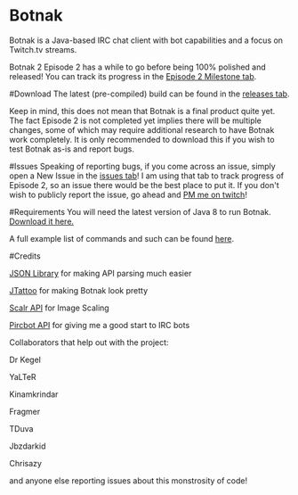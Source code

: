 Botnak
======

Botnak is a Java-based IRC chat client with bot capabilities and a focus on Twitch.tv streams.

Botnak 2 Episode 2 has a while to go before being 100% polished and released! You can track its progress in the [Episode 2 Milestone tab](https://github.com/Gocnak/Botnak/milestones).

#Download
The latest (pre-compiled) build can be found in the [releases tab](https://github.com/Gocnak/Botnak/releases).

Keep in mind, this does not mean that Botnak is a final product quite yet. The fact Episode 2 is not completed yet implies there will be multiple changes, some of which may require additional research to have Botnak work completely. It is only recommended to download this if you wish to test Botnak as-is and report bugs.

#Issues
Speaking of reporting bugs, if you come across an issue, simply open a New Issue in the [issues tab](https://github.com/Gocnak/Botnak/issues/new)! I am using that tab to track progress of Episode 2, so an issue there would be the best place to put it. If you don't wish to publicly report the issue, go ahead and [PM me on twitch](http://www.twitch.tv/message/compose?to=gocnak)!

#Requirements
You will need the latest version of Java 8 to run Botnak. [Download it here.](http://www.oracle.com/technetwork/java/javase/downloads/jre8-downloads-2133155.html)

A full example list of commands and such can be found [here](http://bit.ly/1366RwM).

#Credits

[JSON Library](https://github.com/douglascrockford/JSON-java) for making API parsing much easier

[JTattoo](http://www.jtattoo.net/) for making Botnak look pretty

[Scalr API](https://github.com/thebuzzmedia/imgscalr/) for Image Scaling

[Pircbot API](http://www.jibble.org/pircbot.php) for giving me a good start to IRC bots

Collaborators that help out with the project:

Dr Kegel

YaLTeR

Kinamkrindar

Fragmer

TDuva  

Jbzdarkid

Chrisazy

and anyone else reporting issues about this monstrosity of code!
